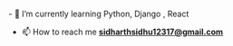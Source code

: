

<br>
- 🌱 I’m currently learning Python, Django , React

- 📫 How to reach me **sidharthsidhu12317@gmail.com**
